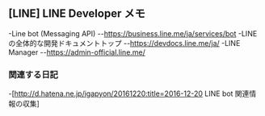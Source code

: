 ## [LINE] LINE Developer メモ

-Line bot (Messaging API)
--https://business.line.me/ja/services/bot
-LINE の全体的な開発ドキュメントトップ
--https://devdocs.line.me/ja/
-LINE Manager
--https://admin-official.line.me/


### 関連する日記

-[http://d.hatena.ne.jp/igapyon/20161220:title=2016-12-20 LINE bot 関連情報の収集]


